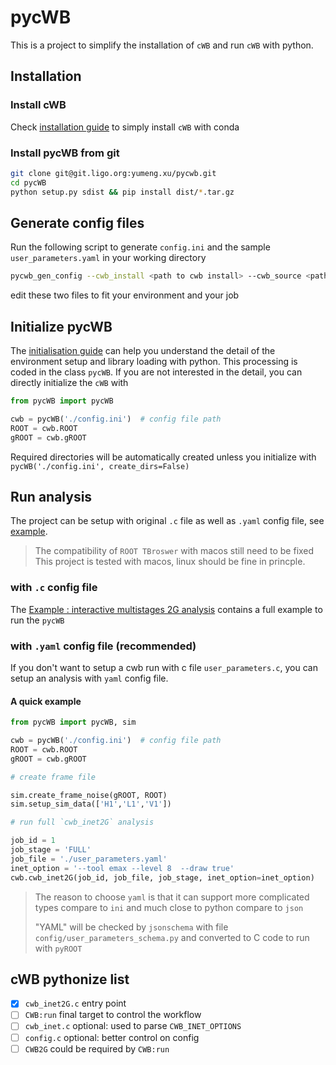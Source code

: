 # pycWB

This is a project to simplify the installation of `cWB` and run `cWB` with python.

## Installation

### Install cWB

Check [installation guide](./docs/0.installation_guide.md) to simply install `cWB` with conda

### Install pycWB from git

```bash
git clone git@git.ligo.org:yumeng.xu/pycwb.git
cd pycWB
python setup.py sdist && pip install dist/*.tar.gz
```

## Generate config files

Run the following script to generate `config.ini` and the sample `user_parameters.yaml`
in your working directory

```bash
pycwb_gen_config --cwb_install <path to cwb install> --cwb_source <path to cwb source> --work_dir <path to work dir>
```

edit these two files to fit your environment and your job

## Initialize pycWB

The [initialisation guide](./docs/1.initialisation_guide.md) can help you understand the detail of the environment setup
and library loading with python. This processing is coded in the class `pycWB`. If you are not interested in the detail,
you can directly initialize the `cWB` with

```python
from pycWB import pycWB

cwb = pycWB('./config.ini')  # config file path
ROOT = cwb.ROOT
gROOT = cwb.gROOT
```

Required directories will be automatically created unless you initialize
with `pycWB('./config.ini', create_dirs=False)`

## Run analysis

The project can be setup with original `.c` file as well as `.yaml` config file,
see [example](./examples/MultiStages2G/user_parameters.yaml).

> The compatibility of `ROOT TBroswer` with macos still need to be fixed
> This project is tested with macos, linux should be fine in princple.

### with `.c` config file

The [Example : interactive multistages 2G analysis](./docs/2.test_interactive_multistages_2G_analysis.md) contains a
full example to run the `pycWB`

### with `.yaml` config file (recommended)

If you don't want to setup a cwb run with c file `user_parameters.c`,
you can setup an analysis with `yaml` config file.

#### A quick example

```python
from pycWB import pycWB, sim

cwb = pycWB('./config.ini')  # config file path
ROOT = cwb.ROOT
gROOT = cwb.gROOT

# create frame file

sim.create_frame_noise(gROOT, ROOT)
sim.setup_sim_data(['H1','L1','V1'])

# run full `cwb_inet2G` analysis

job_id = 1
job_stage = 'FULL'
job_file = './user_parameters.yaml'
inet_option = '--tool emax --level 8  --draw true'
cwb.cwb_inet2G(job_id, job_file, job_stage, inet_option=inet_option)
```

> The reason to choose `yaml` is that it can support more complicated types compare to `ini` and
> much close to python compare to `json`
>
> "YAML" will be checked by `jsonschema` with file `config/user_parameters_schema.py`
> and converted to C code to run with `pyROOT`

## cWB pythonize list

- [x] `cwb_inet2G.c` entry point
- [ ] `CWB:run` final target to control the workflow
- [ ] `cwb_inet.c` optional: used to parse `CWB_INET_OPTIONS`
- [ ] `config.c` optional: better control on config
- [ ] `CWB2G` could be required by `CWB:run` 
